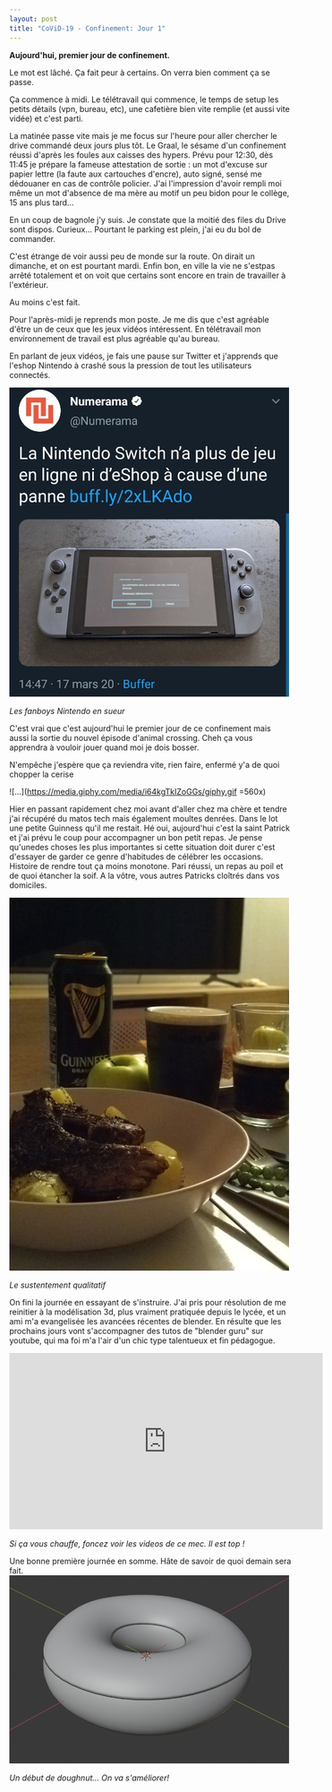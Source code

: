 ```yaml
---
layout: post
title: "CoViD-19 - Confinement: Jour 1"
---
```


**Aujourd'hui, premier jour de confinement.**

Le mot est lâché. Ça fait peur à certains. On verra bien comment ça se passe.

Ça commence à midi. Le télétravail qui commence, le temps de setup les petits détails (vpn, bureau, etc), une cafetière bien vite remplie (et aussi vite vidée) et c'est parti.

La matinée passe vite mais je me focus sur l'heure pour aller chercher le drive commandé deux jours plus tôt. Le Graal, le sésame d'un confinement réussi d'après les foules aux caisses des hypers. Prévu pour 12:30, dès 11:45 je prépare la fameuse attestation de sortie : un mot d'excuse sur papier lettre (la faute aux cartouches d'encre), auto signé, sensé me dédouaner en cas de contrôle policier. J'ai l'impression d'avoir rempli moi même un mot d'absence de ma mère au motif un peu bidon pour le collège, 15 ans plus tard...

En un coup de bagnole j'y suis. Je constate que la moitié des files du Drive sont dispos. Curieux... Pourtant le parking est plein, j'ai eu du bol de commander.

C'est étrange de voir aussi peu de monde sur la route. On dirait un dimanche, et on est pourtant mardi. Enfin bon, en ville la vie ne s'estpas arrêté totalement et on voit que certains sont encore en train de travailler à l'extérieur.

Au moins c'est fait.



Pour l'après-midi je reprends mon poste. Je me dis que c'est agréable d'être un de ceux que les jeux vidéos intéressent. En télétravail mon environnement de travail est plus agréable qu'au bureau.

En parlant de jeux vidéos, je fais une pause sur Twitter et j'apprends que l'eshop Nintendo à crashé sous la pression de tout les utilisateurs connectés. 


<img src="/images/eshop.jpg" width="500">

*Les fanboys Nintendo en sueur*


C'est vrai que c'est aujourd'hui le premier jour de ce confinement mais aussi la sortie du nouvel épisode d'animal crossing. Cheh ça vous apprendra à vouloir jouer quand moi je dois bosser.


N'empêche j'espère que ça reviendra vite, rien faire, enfermé y'a de quoi chopper la cerise

![...](https://media.giphy.com/media/i64kgTkIZoGGs/giphy.gif =560x)


Hier en passant rapidement chez moi avant d'aller chez ma chère et tendre j'ai récupéré du matos tech mais également moultes denrées. Dans le lot une petite Guinness qu'il me restait. Hé oui, aujourd'hui c'est la saint Patrick et j'ai prévu le coup pour accompagner un bon petit repas. Je pense qu'unedes choses les plus importantes si cette situation doit durer c'est d'essayer de garder ce genre d'habitudes de célébrer les occasions. Histoire de rendre tout ça moins monotone. Pari réussi, un repas au poil et de quoi étancher la soif. A la vôtre, vous autres Patricks cloîtrés dans vos domiciles.

<img src="/images/guinness.jpg" width="500">

*Le sustentement qualitatif*



On fini la journée en essayant de s'instruire.
J'ai pris pour résolution de me reinitier à la modélisation 3d, plus vraiment pratiquée depuis le lycée, et un ami m'a evangelisée les avancées récentes de blender.
En résulte que les prochains jours vont s'accompagner des tutos de "blender guru" sur youtube, qui ma foi m'a l'air d'un chic type talentueux et fin pédagogue.



<iframe width="560" height="315" src="https://www.youtube.com/embed/TPrnSACiTJ4" frameborder="0" allow="autoplay; encrypted-media" allowfullscreen></iframe>

*Si ça vous chauffe, foncez voir les videos de ce mec. Il est top !*


Une bonne première journée en somme. Hâte de savoir de quoi demain sera fait.
<img src="/images/doughnut.PNG" width="500">

*Un début de doughnut... On va s'améliorer!*


